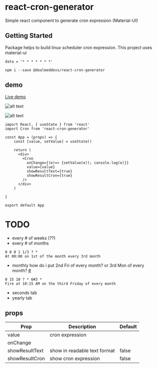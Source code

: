 # react-cron-generator

Simple react component to generate cron expression (Material-UI)

## Getting Started

Package helps to build linux scheduler cron expression.
This project uses material-ui

```
data = '* * * * * * *'
```
```
npm i --save @dealmeddevs/react-cron-generator

```
## demo
[Live demo](https://dealmeddevs.github.io/react-cron-generator/)

![alt text](https://raw.githubusercontent.com/dealmeddevs/react-cron-generator/master/public/images/rcg_daily.JPG)

![alt text](https://raw.githubusercontent.com/dealmeddevs/react-cron-generator/master/public/images/rcg_weekly.JPG)


```
import React, { useState } from 'react'
import Cron from 'react-cron-generator'

const App = (props) => {
    const [value, setValue] = useState()

    return (
      <div>
        <Cron
          onChange={(e)=> {setValue(e)); console.log(e)}}
          value={value}
          showResultText={true}
          showResultCron={true}
        />
      </div>
    )

}

export default App

```

# TODO

- every # of weeks (??)
- every # of months
```
0 0 0 1 1/3 ? *
At 00:00 on 1st of the month every 3rd month
```
-	monthly how do i put 2nd Fri of every month? or 3rd Mon of every month? [#](https://chromium.googlesource.com/external/github.com/gorhill/cronexpr/+/d520615e531a6bf3fb69406b9eba718261285ec8/README.md#hash)
  ```
  0 15 10 ? * 6#3 *
  Fire at 10:15 AM on the third Friday of every month
  ```
-	seconds tab
- yearly tab

## props

| Prop | Description | Default
| --- | --- | -- |
| value | cron expression  |  |
| onChange |  |  |
| showResultText | show in readable text format | false |
| showResultCron | show cron expression | false |
